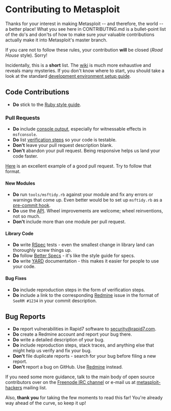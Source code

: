 # Contributing to Metasploit

Thanks for your interest in making Metasploit -- and therefore, the
world -- a better place! What you see here in CONTRIBUTING.md is a
bullet-point list of the do's and don'ts of how to make sure *your*
valuable contributions actually make it into Metasploit's master branch.

If you care not to follow these rules, your contribution **will** be
closed (*Road House* style). Sorry!

Incidentally, this is a **short** list. The
[wiki](https://github.com/rapid7/metasploit-framework/wiki) is much more
exhaustive and reveals many mysteries. If you don't know where to start,
you should take a look at the standard [development environment setup
guide](https://github.com/rapid7/metasploit-framework/wiki/Setting-Up-a-Metasploit-Development-Environment).

## Code Contributions

* **Do** stick to the [Ruby style guide](https://github.com/bbatsov/ruby-style-guide).

### Pull Requests

* **Do** include [console output](https://help.github.com/articles/github-flavored-markdown#fenced-code-blocks), especially for witnessable effects in `msfconsole`.
* **Do** list [verification steps](https://help.github.com/articles/writing-on-github#task-lists) so your code is testable.
* **Don't** leave your pull request description blank.
* **Don't** abandon your pull request. Being responsive helps us land your code faster.

[Here](https://github.com/rapid7/metasploit-framework/pull/3043) is an excellent example of a good pull request. Try to follow that format.

#### New Modules

* **Do** run `tools/msftidy.rb` against your module and fix any errors or warnings that come up. Even better would be to set up `msftidy.rb` as a [pre-commit hook](https://github.com/rapid7/metasploit-framework/blob/master/tools/dev/pre-commit-hook.rb).
* **Do** use the [API](https://dev.metasploit.com/documents/api/). Wheel improvements are welcome; wheel reinventions, not so much.
* **Don't** include more than one module per pull request.

#### Library Code

* **Do** write [RSpec](http://rspec.info/) tests - even the smallest change in library land can thoroughly screw things up.
* **Do** follow [Better Specs](http://betterspecs.org/) - it's like the style guide for specs.
* **Do** write [YARD](http://yardoc.org/) documentation - this makes it easier for people to use your code.

#### Bug Fixes

* **Do** include reproduction steps in the form of verification steps.
* **Do** include a link to the corresponding [Redmine](https://dev.metasploit.com/redmine/projects/framework) issue in the format of `SeeRM #1234` in your commit description.

## Bug Reports

* **Do** report vulnerabilities in Rapid7 software to security@rapid7.com.
* **Do** create a Redmine account and report your bug there.
* **Do** write a detailed description of your bug.
* **Do** include reproduction steps, stack traces, and anything else that might help us verify and fix your bug.
* **Don't** file duplicate reports - search for your bug before filing a new report.
* **Don't** report a bug on GitHub. Use [Redmine](https://dev.metasploit.com/redmine/projects/framework) instead.

If you need some more guidance, talk to the main body of open
source contributors over on the [Freenode IRC channel](http://webchat.freenode.net/?channels=%23metasploit&uio=d4)
or e-mail us at [metasploit-hackers](https://lists.sourceforge.net/lists/listinfo/metasploit-hackers)
mailing list.

Also, **thank you** for taking the few moments to read this far! You're
already way ahead of the curve, so keep it up!
